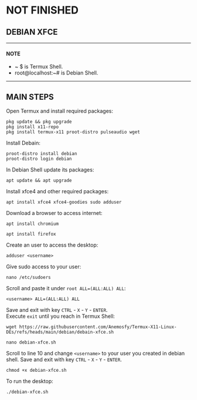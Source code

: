 # NOT FINISHED

## DEBIAN XFCE
---
#### NOTE
* ~ $ is Termux Shell.
* root@localhost:~# is Debian Shell.
---
## MAIN STEPS
Open Termux and install required packages:
```
pkg update && pkg upgrade
pkg install x11-repo
pkg install termux-x11 proot-distro pulseaudio wget
```
Install Debain:
```
proot-distro install debian
proot-distro login debian
```
In Debian Shell update its packages:
```
apt update && apt upgrade
```
Install xfce4 and other required packages:
```
apt install xfce4 xfce4-goodies sudo adduser
```
Download a browser to access internet:
```
apt install chromium
```
```
apt install firefox
```
Create an user to access the desktop:
```
adduser <username>
```
Give sudo access to your user:
```
nano /etc/sudoers
```
Scroll and paste it under ```root ALL=(ALL:ALL) ALL```:
```
<username> ALL=(ALL:ALL) ALL
```
Save and exit with key ```CTRL``` - ```X``` - ```Y``` - ```ENTER```.
<br>
Execute ```exit``` until you reach in Termux Shell:
```
wget https://raw.githubusercontent.com/Anemosfy/Termux-X11-Linux-DEs/refs/heads/main/debian/debain-xfce.sh
```
```
nano debian-xfce.sh
```
Scroll to line 10 and change ```<username>``` to your user you created in debian shell. Save and exit with key ```CTRL``` - ```X``` - ```Y``` - ```ENTER```.
```
chmod +x debian-xfce.sh
```
To run the desktop:
```
./debian-xfce.sh
```
